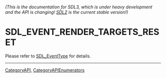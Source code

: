 ###### (This is the documentation for SDL3, which is under heavy development and the API is changing! [SDL2](https://wiki.libsdl.org/SDL2/) is the current stable version!)
# SDL_EVENT_RENDER_TARGETS_RESET

Please refer to [SDL_EventType](SDL_EventType) for details.

----
[CategoryAPI](CategoryAPI), [CategoryAPIEnumerators](CategoryAPIEnumerators)


